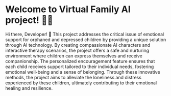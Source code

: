 # Welcome to Virtual Family AI project! 🚀🤖

Hi there, Developer! 👋 This project addresses the critical issue of emotional support for orphaned and depressed children by providing a unique solution through AI technology. By creating compassionate AI characters and interactive therapy scenarios, the project offers a safe and nurturing environment where children can express themselves and receive companionship. The personalized encouragement feature ensures that each child receives support tailored to their individual needs, fostering emotional well-being and a sense of belonging. Through these innovative methods, the project aims to alleviate the loneliness and distress experienced by these children, ultimately contributing to their emotional healing and resilience.